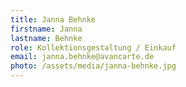 ```yaml
---
title: Janna Behnke
firstname: Janna
lastname: Behnke
role: Kollektionsgestaltung / Einkauf
email: janna.behnke@avancarte.de
photo: /assets/media/janna-behnke.jpg
---
```

